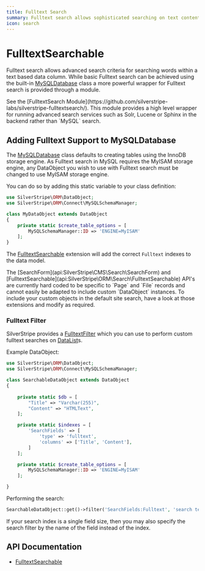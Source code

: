 ```yaml
---
title: Fulltext Search
summary: Fulltext search allows sophisticated searching on text content.
icon: search
---
```


# FulltextSearchable

Fulltext search allows advanced search criteria for searching words within a text based data column. While basic
Fulltext search can be achieved using the built-in [MySQLDatabase](api:SilverStripe\ORM\Connect\MySQLDatabase) class a more powerful wrapper for Fulltext
search is provided through a module.

<div class="notice" markdown="1">
See the [FulltextSearch Module](https://github.com/silverstripe-labs/silverstripe-fulltextsearch/). This module provides
a high level wrapper for running advanced search services such as Solr, Lucene or Sphinx in the backend rather than
`MySQL` search.
</div>

## Adding Fulltext Support to MySQLDatabase

The [MySQLDatabase](api:SilverStripe\ORM\Connect\MySQLDatabase) class defaults to creating tables using the InnoDB storage engine. As Fulltext search in MySQL
requires the MyISAM storage engine, any DataObject you wish to use with Fulltext search must be changed to use MyISAM
storage engine.

You can do so by adding this static variable to your class definition:


```php
use SilverStripe\ORM\DataObject;
use SilverStripe\ORM\Connect\MySQLSchemaManager;

class MyDataObject extends DataObject 
{
    private static $create_table_options = [
        MySQLSchemaManager::ID => 'ENGINE=MyISAM'
    ];
}
```

The [FulltextSearchable](api:SilverStripe\ORM\Search\FulltextSearchable) extension will add the correct `Fulltext` indexes to the data model.

<div class="alert" markdown="1">
The [SearchForm](api:SilverStripe\CMS\Search\SearchForm) and [FulltextSearchable](api:SilverStripe\ORM\Search\FulltextSearchable) API's are currently hard coded to be specific to `Page` and `File`
records and cannot easily be adapted to include custom `DataObject` instances. To include your custom objects in the
default site search, have a look at those extensions and modify as required.
</div>

### Fulltext Filter

SilverStripe provides a [FulltextFilter](api:SilverStripe\ORM\Filters\FulltextFilter) which you can use to perform custom fulltext searches on
[DataList](api:SilverStripe\ORM\DataList)s.

Example DataObject:


```php
use SilverStripe\ORM\DataObject;
use SilverStripe\ORM\Connect\MySQLSchemaManager;

class SearchableDataObject extends DataObject 
{
    
    private static $db = [
        "Title" => "Varchar(255)",
        "Content" => "HTMLText",
    ];

    private static $indexes = [
        'SearchFields' => [
            'type' => 'fulltext',
            'columns' => ['Title', 'Content'],
        ]
    ];

    private static $create_table_options = [
        MySQLSchemaManager::ID => 'ENGINE=MyISAM'
    ];

}

```

Performing the search:


```php
SearchableDataObject::get()->filter('SearchFields:Fulltext', 'search term');
```

If your search index is a single field size, then you may also specify the search filter by the name of the
field instead of the index.

## API Documentation

* [FulltextSearchable](api:SilverStripe\ORM\Search\FulltextSearchable)
